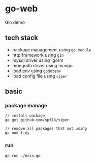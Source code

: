 # go-web
Gin demo

## tech stack

* package management using `go module` 
* http framework using `gin` 
* mysql driver using `gorm
* mongodb driver using mongo
* load env using `godotenv` 
* load config file using `viper` 

## basic

### package manage

``` 
// install package
go get github.com/spf13/viper

// remove all packages that not using
go mod tidy
```

### run

```shell script
go run ./main.go
```